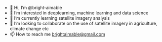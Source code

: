 - 👋 Hi, I’m @bright-aimable
- 👀 I’m interested in deeplearning, machine learning and data science
- 🌱 I’m currently learning satellite imagery analysis
- 💞️ I’m looking to collaborate on the use of satellite imagery in agriculture, climate change etc
- 📫 How to reach me brightaimable@gmail.com

<!---
bright-aimable/bright-aimable is a ✨ special ✨ repository because its `README.md` (this file) appears on your GitHub profile.
You can click the Preview link to take a look at your changes.
--->
